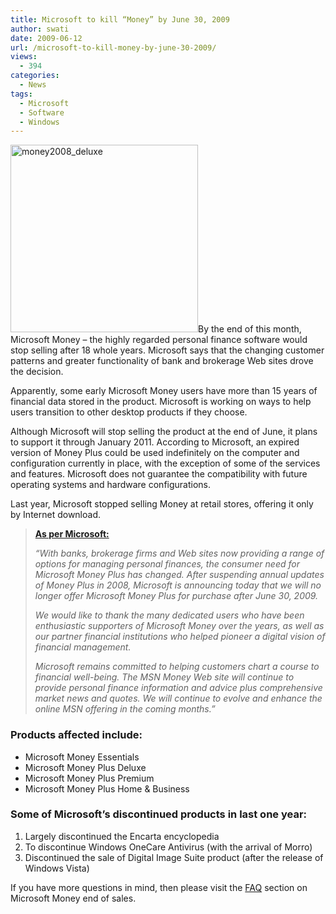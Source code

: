 ```yaml
---
title: Microsoft to kill “Money” by June 30, 2009
author: swati
date: 2009-06-12
url: /microsoft-to-kill-money-by-june-30-2009/
views:
  - 394
categories:
  - News
tags:
  - Microsoft
  - Software
  - Windows
---
```

<img class="size-full wp-image-10573 alignleft" src="http://cdn.devilsworkshop.org/files/2009/06/money2008_deluxe.jpg" alt="money2008_deluxe" width="300" height="300" />By the end of this month, Microsoft Money – the highly regarded personal finance software would stop selling after 18 whole years. Microsoft says that the changing customer patterns and greater functionality of bank and brokerage Web sites drove the decision.

Apparently, some early Microsoft Money users have more than 15 years of financial data stored in the product. Microsoft is working on ways to help users transition to other desktop products if they choose.

Although Microsoft will stop selling the product at the end of June, it plans to support it through January 2011. According to Microsoft, an expired version of Money Plus could be used indefinitely on the computer and configuration currently in place, with the exception of some of the services and features. Microsoft does not guarantee the compatibility with future operating systems and hardware configurations.

Last year, Microsoft stopped selling Money at retail stores, offering it only by Internet download.

> **<a href="http://www.microsoft.com/MONEY/default.mspx" onclick="_gaq.push(['_trackEvent', 'outbound-article', 'http://www.microsoft.com/MONEY/default.mspx', 'As per Microsoft:']);" >As per Microsoft:</a>**
> 
> *“With banks, brokerage firms and Web sites now providing a range of options for managing personal finances, the consumer need for Microsoft Money Plus has changed. After suspending annual updates of Money Plus in 2008, Microsoft is announcing today that we will no longer offer Microsoft Money Plus for purchase after June 30, 2009.*
> 
> *We would like to thank the many dedicated users who have been enthusiastic supporters of Microsoft Money over the years, as well as our partner financial institutions who helped pioneer a digital vision of financial management.*
> 
> *Microsoft remains committed to helping customers chart a course to financial well-being. The MSN Money Web site will continue to provide personal finance information and advice plus comprehensive market news and quotes. We will continue to evolve and enhance the online MSN offering in the coming months.”*

### Products affected include:

  * Microsoft Money Essentials
  * Microsoft Money Plus Deluxe
  * Microsoft Money Plus Premium
  * Microsoft Money Plus Home & Business

### Some of Microsoft’s discontinued products in last one year:

  1. Largely discontinued the Encarta encyclopedia
  2. To discontinue Windows OneCare Antivirus (with the arrival of Morro)
  3. Discontinued the sale of Digital Image Suite product (after the release of Windows Vista)

If you have more questions in mind, then please visit the <a href="http://www.microsoft.com/money/faq.mspx" onclick="_gaq.push(['_trackEvent', 'outbound-article', 'http://www.microsoft.com/money/faq.mspx', 'FAQ']);" >FAQ</a> section on Microsoft Money end of sales.

